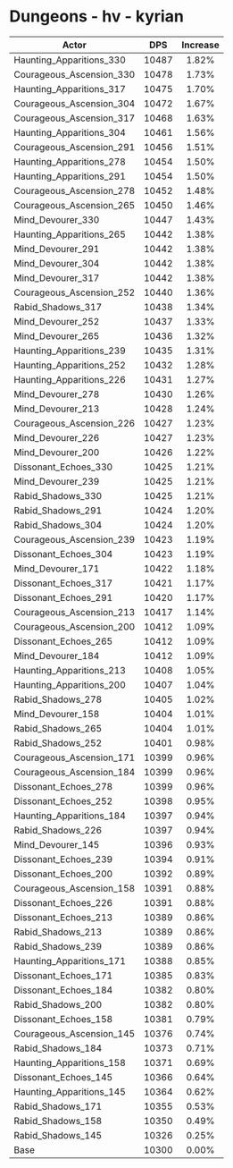 # Dungeons - hv - kyrian
| Actor | DPS | Increase |
|---|:---:|:---:|
|Haunting_Apparitions_330|10487|1.82%|
|Courageous_Ascension_330|10478|1.73%|
|Haunting_Apparitions_317|10475|1.70%|
|Courageous_Ascension_304|10472|1.67%|
|Courageous_Ascension_317|10468|1.63%|
|Haunting_Apparitions_304|10461|1.56%|
|Courageous_Ascension_291|10456|1.51%|
|Haunting_Apparitions_278|10454|1.50%|
|Haunting_Apparitions_291|10454|1.50%|
|Courageous_Ascension_278|10452|1.48%|
|Courageous_Ascension_265|10450|1.46%|
|Mind_Devourer_330|10447|1.43%|
|Haunting_Apparitions_265|10442|1.38%|
|Mind_Devourer_291|10442|1.38%|
|Mind_Devourer_304|10442|1.38%|
|Mind_Devourer_317|10442|1.38%|
|Courageous_Ascension_252|10440|1.36%|
|Rabid_Shadows_317|10438|1.34%|
|Mind_Devourer_252|10437|1.33%|
|Mind_Devourer_265|10436|1.32%|
|Haunting_Apparitions_239|10435|1.31%|
|Haunting_Apparitions_252|10432|1.28%|
|Haunting_Apparitions_226|10431|1.27%|
|Mind_Devourer_278|10430|1.26%|
|Mind_Devourer_213|10428|1.24%|
|Courageous_Ascension_226|10427|1.23%|
|Mind_Devourer_226|10427|1.23%|
|Mind_Devourer_200|10426|1.22%|
|Dissonant_Echoes_330|10425|1.21%|
|Mind_Devourer_239|10425|1.21%|
|Rabid_Shadows_330|10425|1.21%|
|Rabid_Shadows_291|10424|1.20%|
|Rabid_Shadows_304|10424|1.20%|
|Courageous_Ascension_239|10423|1.19%|
|Dissonant_Echoes_304|10423|1.19%|
|Mind_Devourer_171|10422|1.18%|
|Dissonant_Echoes_317|10421|1.17%|
|Dissonant_Echoes_291|10420|1.17%|
|Courageous_Ascension_213|10417|1.14%|
|Courageous_Ascension_200|10412|1.09%|
|Dissonant_Echoes_265|10412|1.09%|
|Mind_Devourer_184|10412|1.09%|
|Haunting_Apparitions_213|10408|1.05%|
|Haunting_Apparitions_200|10407|1.04%|
|Rabid_Shadows_278|10405|1.02%|
|Mind_Devourer_158|10404|1.01%|
|Rabid_Shadows_265|10404|1.01%|
|Rabid_Shadows_252|10401|0.98%|
|Courageous_Ascension_171|10399|0.96%|
|Courageous_Ascension_184|10399|0.96%|
|Dissonant_Echoes_278|10399|0.96%|
|Dissonant_Echoes_252|10398|0.95%|
|Haunting_Apparitions_184|10397|0.94%|
|Rabid_Shadows_226|10397|0.94%|
|Mind_Devourer_145|10396|0.93%|
|Dissonant_Echoes_239|10394|0.91%|
|Dissonant_Echoes_200|10392|0.89%|
|Courageous_Ascension_158|10391|0.88%|
|Dissonant_Echoes_226|10391|0.88%|
|Dissonant_Echoes_213|10389|0.86%|
|Rabid_Shadows_213|10389|0.86%|
|Rabid_Shadows_239|10389|0.86%|
|Haunting_Apparitions_171|10388|0.85%|
|Dissonant_Echoes_171|10385|0.83%|
|Dissonant_Echoes_184|10382|0.80%|
|Rabid_Shadows_200|10382|0.80%|
|Dissonant_Echoes_158|10381|0.79%|
|Courageous_Ascension_145|10376|0.74%|
|Rabid_Shadows_184|10373|0.71%|
|Haunting_Apparitions_158|10371|0.69%|
|Dissonant_Echoes_145|10366|0.64%|
|Haunting_Apparitions_145|10364|0.62%|
|Rabid_Shadows_171|10355|0.53%|
|Rabid_Shadows_158|10350|0.49%|
|Rabid_Shadows_145|10326|0.25%|
|Base|10300|0.00%|
